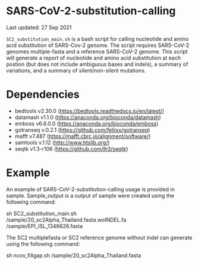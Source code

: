 # SARS-CoV-2-substitution-calling

Last updated: 27 Sep 2021

`SC2_substitution_main.sh` is a bash script for calling nucleotide and amino acid substitution of SARS-Cov-2 genome. The script requires SARS-CoV-2 genomes multiple-fasta and a reference SARS-CoV-2 genome. This script will generate a report of nucleotide and amino acid substitution at each postion (but does not include ambiguous bases and indels), a summary of variations, and a summary of silent/non-silent mutations. 


# Dependencies

- bedtools v2.30.0 (https://bedtools.readthedocs.io/en/latest/)
- datamash v1.1.0 (https://anaconda.org/bioconda/datamash)
- emboss v6.6.0.0 (https://anaconda.org/bioconda/emboss)
- gotranseq v.0.2.1 (https://github.com/feliixx/gotranseq)
- mafft v7.487 (https://mafft.cbrc.jp/alignment/software/)
- samtools v.1.12 (http://www.htslib.org/)
- seqtk v1.3-r106 (https://github.com/lh3/seqtk)

# Example
An example of SARS-CoV-2-substitution-calling usage is provided in sample. Sample_output is a output of sample were created using the following command:

sh SC2_substitution_main.sh /sample/20_sc2Alpha_Thailand.fasta.woINDEL.fa <SC2 multiplefasta without indel>  /sample/EPI_ISL_1346626.fasta <a SC2 reference genome without indel>
  
The SC2 multiplefasta or SC2 reference genome without indel can generate using the following command:
  
sh ncov_fillgap.sh /sample/20_sc2Alpha_Thailand.fasta

